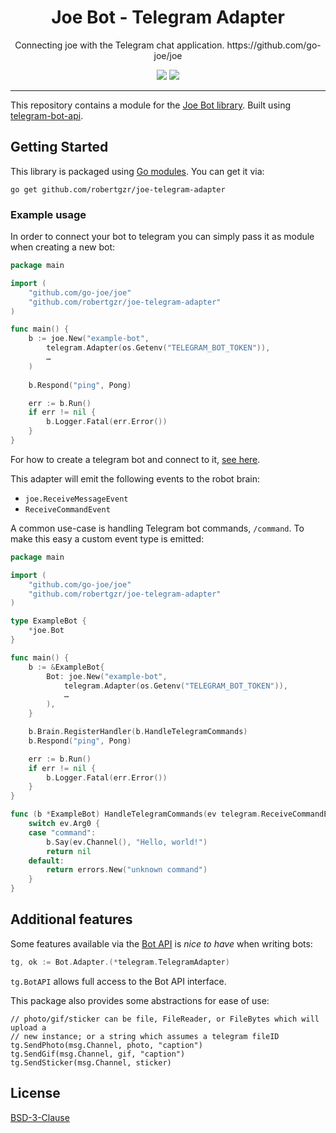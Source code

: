 <h1 align="center">Joe Bot - Telegram Adapter</h1>
<p align="center">Connecting joe with the Telegram chat application. https://github.com/go-joe/joe</p>
<p align="center">
	<a href="https://github.com/robertgzr/joe-telegram-adapter/releases"><img src="https://img.shields.io/github/tag/robertgzr/joe-telegram-adapter.svg?label=version&color=brightgreen"></a>
	<a href="https://godoc.org/github.com/robertgzr/joe-telegram-adapter"><img src="https://img.shields.io/badge/godoc-reference-blue.svg?color=blue"></a>
</p>

---

This repository contains a module for the [Joe Bot library][joe]. Built using 
[telegram-bot-api][tgbotapi].

## Getting Started

This library is packaged using [Go modules][go-modules]. You can get it via:

```
go get github.com/robertgzr/joe-telegram-adapter
```

### Example usage

In order to connect your bot to telegram you can simply pass it as module when
creating a new bot:

```go
package main

import (
	"github.com/go-joe/joe"
	"github.com/robertgzr/joe-telegram-adapter"
)

func main() {
	b := joe.New("example-bot",
		telegram.Adapter(os.Getenv("TELEGRAM_BOT_TOKEN")),
		…
	)
	
	b.Respond("ping", Pong)

	err := b.Run()
	if err != nil {
		b.Logger.Fatal(err.Error())
	}
}
```

For how to create a telegram bot and connect to it, [see here](https://core.telegram.org/bots#3-how-do-i-create-a-bot).

This adapter will emit the following events to the robot brain:

- `joe.ReceiveMessageEvent`
- `ReceiveCommandEvent`

A common use-case is handling Telegram bot commands, `/command`. To make this 
easy a custom event type is emitted:

```go
package main

import (
	"github.com/go-joe/joe"
	"github.com/robertgzr/joe-telegram-adapter"
)

type ExampleBot {
    *joe.Bot
}

func main() {
	b := &ExampleBot{
	    Bot: joe.New("example-bot",
		    telegram.Adapter(os.Getenv("TELEGRAM_BOT_TOKEN")),
		    …
	    ),
	}

	b.Brain.RegisterHandler(b.HandleTelegramCommands)
	b.Respond("ping", Pong)

	err := b.Run()
	if err != nil {
		b.Logger.Fatal(err.Error())
	}
}

func (b *ExampleBot) HandleTelegramCommands(ev telegram.ReceiveCommandEvent) error {
	switch ev.Arg0 {
	case "command":
		b.Say(ev.Channel(), "Hello, world!")
		return nil
	default:
		return errors.New("unknown command")
	}
}
```


## Additional features

Some features available via the [Bot API][tgbotapi] is *nice to have* when writing
bots:

```go
tg, ok := Bot.Adapter.(*telegram.TelegramAdapter)
```

`tg.BotAPI` allows full access to the Bot API interface.

This package also provides some abstractions for ease of use:

```
// photo/gif/sticker can be file, FileReader, or FileBytes which will upload a
// new instance; or a string which assumes a telegram fileID
tg.SendPhoto(msg.Channel, photo, "caption")
tg.SendGif(msg.Channel, gif, "caption")
tg.SendSticker(msg.Channel, sticker)
```

## License

[BSD-3-Clause](LICENSE)

[joe]: https://github.com/go-joe/joe
[tgbotapi]: https://github.com/go-telegram-bot-api/telegram-bot-api
[go-modules]: https://github.com/golang/go/wiki/Modules
